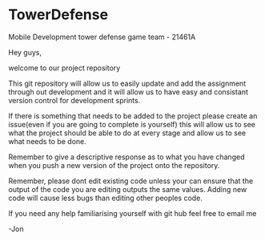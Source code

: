 # TowerDefense
Mobile Development tower defense game team - 21461A

Hey guys, 

welcome to our project repository

This git repository will allow us to easily update and add the assignment through out development
and it will allow us to have easy and consistant version control for development sprints.

If there is something that needs to be added to the project please create an issue(even if you are going to complete is yourself)
this will allow us to see what the project should be able to do at every stage and allow us to see what needs to be done.

Remember to give a descriptive response as to what you have changed when you push a new version of the project onto the repository.

Remember, please dont edit existing code unless your can ensure that the output of the code you are editing outputs the same values. Adding new code will cause less bugs than editing other peoples code.

If you need any help familiarising yourself with git hub feel free to email me

-Jon
